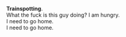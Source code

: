 **Trainspotting**.  
What the fuck is this guy doing? I am hungry.  
I need to go home.  
I need to go home.  

